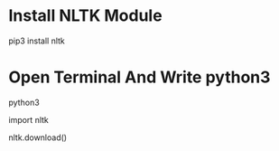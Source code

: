 # Install NLTK Module
pip3 install nltk

# Open Terminal And Write python3
python3

import nltk

nltk.download()

